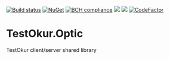 [![Build status](https://ci.appveyor.com/api/projects/status/94ed1jj4xiymgvf8/branch/master?svg=true)](https://ci.appveyor.com/project/NazmiAltun/testokur-optic/branch/master)
[![NuGet](https://img.shields.io/nuget/v/TestOkur.Optic.svg)](https://www.nuget.org/packages/TestOkur.Optic/)
[![BCH compliance](https://bettercodehub.com/edge/badge/NazmiAltun/TestOkur.Optic?branch=master)](https://bettercodehub.com/)
[![](https://sonarcloud.io/api/project_badges/measure?project=NazmiAltun_TestOkur.Optic&metric=alert_status)](https://sonarcloud.io/project/issues?id=NazmiAltun_TestOkur.Optic&resolved=false&types=alert_status) 
[![](https://sonarcloud.io/api/project_badges/measure?project=NazmiAltun_TestOkur.Optic&metric=code_smells)](https://sonarcloud.io/project/issues?id=NazmiAltun_TestOkur.Optic&resolved=false&types=CODE_SMELL) 
[![CodeFactor](https://www.codefactor.io/repository/github/nazmialtun/testokur.optic/badge)](https://www.codefactor.io/repository/github/nazmialtun/testokur.optic)

# TestOkur.Optic

TestOkur client/server shared library
